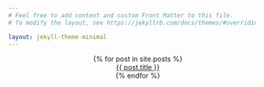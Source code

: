 ```yaml
---
# Feel free to add content and custom Front Matter to this file.
# To modify the layout, see https://jekyllrb.com/docs/themes/#overriding-theme-defaults

layout: jekyll-theme-minimal
---
```


<center>
<ul style="list-style: none">
  {% for post in site.posts %}
    <li>
      <a href="/pages{{ post.url }}">{{ post.title }}</a>
    </li>
  {% endfor %}
</ul>
<center>
